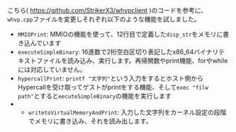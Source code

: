 こちら( https://github.com/StrikerX3/whvpclient )のコードを参考に、`whvp.cpp`ファイルを変更しそれぞれ以下のような機能を試しました。

* `MMIOPrint`: MMIOの機能を使って、12行目で定義した`disp_str`をメモリに書き込んでいます
* `executeSimpleBinary`: 16進数で2桁空白区切り表記したx86_64バイナリテキストファイルを読み込み、実行します。再帰関数やprint機能、forやwhileには対応していません。
* `hypercallPrint`: `printf "文字列"`という入力をするとホスト側からHypercallを受け取ってゲストがprintをする機能、そして`exec "filw path"`とすると`eecuteSimpleBinary`の機能を実行します
* * `writetoVirtualMemoryAndPrint`: 入力した文字列をカーネル設定の段階でメモリに書き込み、それを読み出します。
